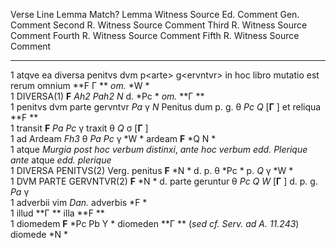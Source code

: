   Verse   Line   Lemma Match?   Lemma                                                                                       Witness                  Source     Ed. Comment                                                   Gen. Comment   Second R.            Witness                 Source   Comment                          Third R.     Witness   Source   Comment   Fourth R.   Witness      Source   Comment   Fifth R.   Witness   Source   Comment
  ------- ------ -------------- ------------------------------------------------------------------------------------------- ------------------------ ---------- ------------------------------------------------------------- -------------- -------------------- ----------------------- -------- -------------------------------- ------------ --------- -------- --------- ----------- ------------ -------- --------- ---------- --------- -------- ---------
  1                             atqve ea diversa penitvs dvm p\<arte\> g\<ervntvr\> in hoc libro mutatio est rerum omnium   **F Γ **                                                                                                         *om.*                *W *                                                                                                                                                                                  
  1                             DIVERSA(1)                                                                                  **F** *Ah2* *Pah2* *N*                                                                                           d.                   *Pc *                                                             *om.*        **Γ **                                                                                                 
  1                             penitvs dvm parte gervntvr                                                                  *Pa* γ *N*                                                                                                       Penitus dum p. g.    θ *Pc Q* \[**Γ** \]                                               et reliqua   **F **                                                                                                 
  1                             transit                                                                                     **F** *Pa Pc* γ                                                                                                  traxit               θ *Q* σ \[**Γ** \]                                                                                                                                                                    
  1                             ad Ardeam                                                                                   *Fh3* θ *Pa Pc* γ *W *                                                                                           ardeam               **F** *Q N *                                                                                                                                                                          
  1                             atque                                                                                                                *Murgia*   *post hoc verbum distinxi*, *ante hoc verbum edd. Plerique*   *ante* atque                        *edd. plerique*                                                                                                                                                                       
  1                             DIVERSA PENITVS(2)                                                                                                   Verg.                                                                                   penitus              **F** *N *                                                        d\. p.       θ *Pc *                      p.          *Q* γ *W *                                                    
  1                             DVM PARTE GERVNTVR(2)                                                                       **F** *N *                                                                                                       d\. parte geruntur   θ *Pc Q W* \[**Γ** \]                                             d\. p. g.    *Pa* γ                                                                                                 
  1                             adverbii vim                                                                                                         *Dan.*                                                                                  adverbis             *F *                                                                                                                                                                                  
  1                             illud                                                                                       **Γ **                                                                                                           illa                 **F **                                                                                                                                                                                
  1                             diomedem                                                                                    **F** *Pc Pb Y *                                                                                                 diomeden             **Γ **                           (*sed cf. Serv. ad A. 11.243*)   diomede      *N *                                                                                                   
